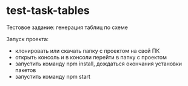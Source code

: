 # test-task-tables
Тестовое задание: генерация таблиц по схеме

Запуск проекта:
- клонировать или скачать папку с проектом на свой ПК
- открыть консоль и в консоли перейти в папку с проектом
- запустить команду npm install, дождаться окончания установки пакетов
- запустить команду npm start
